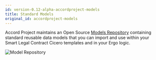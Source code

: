 ```yaml
---
id: version-0.12-alpha-accordproject-models
title: Standard Models
original_id: accordproject-models
---
```


Accord Project maintains an Open Source [Models Repository](https://models.accordproject.org) containing standard reusable data models that you can import and use within your Smart Legal Contract Cicero templates and in your Ergo logic.

![Model Repository](/docs/assets/bond-model.png)

